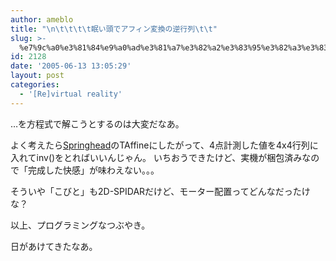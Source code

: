 ```yaml
---
author: ameblo
title: "\n\t\t\t\t眠い頭でアフィン変換の逆行列\t\t"
slug: >-
  %e7%9c%a0%e3%81%84%e9%a0%ad%e3%81%a7%e3%82%a2%e3%83%95%e3%82%a3%e3%83%b3%e5%a4%89%e6%8f%9b%e3%81%ae%e9%80%86%e8%a1%8c%e5%88%97
id: 2128
date: '2005-06-13 13:05:29'
layout: post
categories:
  - '[Re]virtual reality'
---
```


…を方程式で解こうとするのは大変だなあ。

よく考えたら[Springhead](http://springhead.info/)のTAffineにしたがって、4点計測した値を4x4行列に入れてinv()をとればいいんじゃん。 いちおうできたけど、実機が梱包済みなので「完成した快感」が味わえない。。。

そういや「こびと」も2D-SPIDARだけど、モーター配置ってどんなだったけな？

以上、プログラミングなつぶやき。

日があけてきたなあ。